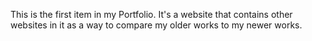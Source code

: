 This is the first item in my Portfolio. It's a website that contains other websites in it as a way to compare my older works to my newer works.
